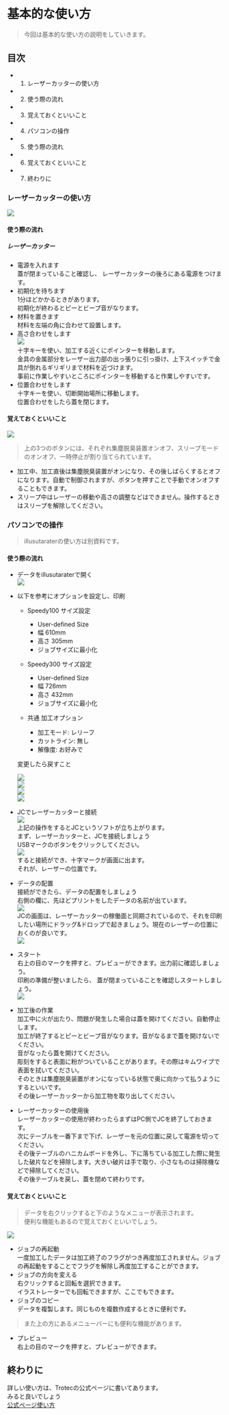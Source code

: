 # 基本的な使い方

> 今回は基本的な使い方の説明をしていきます。  

## 目次

- 1.	レーザーカッターの使い方   
- 2.	使う際の流れ  
- 3.  覚えておくといいこと  
- 4.	パソコンの操作  
- 5. 使う際の流れ
- 6. 覚えておくといいこと
- 7. 終わりに  

### レーザーカッターの使い方  
![](image/lesercutter.jpg)  

#### 使う際の流れ  

##### レーザーカッター  
- 電源を入れます  
蓋が閉まっていること確認し、 レーザーカッターの後ろにある電源をつけます。  
- 初期化を待ちます  
1分ほどかかるときがあります。  
初期化が終わるとピーとビープ音がなります。  
- 材料を置きます  
材料を左端の角に合わせて設置します。
- 高さ合わせをします  
![](image/kanagu.jpg)  
十字キーを使い、加工する近くにポインターを移動します。  
金具の金属部分をレーザー出力部の出っ張りに引っ掛け、上下スイッチで金具が倒れるギリギリまで材料を近づけます。  
事前に作業しやすいところにポインターを移動すると作業しやすいです。  
- 位置合わせをします  
十字キーを使い、切断開始場所に移動します。  
位置合わせをしたら蓋を閉じます。  
#### 覚えておくといいこと  
![](image/button.jpg)  
> 上の3つのボタンには、それぞれ集塵脱臭装置オンオフ、スリープモードのオンオフ、一時停止が割り当てられています。
- 加工中、加工直後は集塵脱臭装置がオンになり、その後しばらくするとオフになります。自動で制御されますが、ボタンを押すことで手動でオンオフすることもできます。
- スリープ中はレーザーの移動や高さの調整などはできません。操作するときはスリープを解除してください。

### パソコンでの操作  
> illusutaraterの使い方は別資料です。  

#### 使う際の流れ  
- データをillusutaraterで開く  
    ![](image/mdf-1.jpg)  
- 以下を参考にオプションを設定し、印刷  

    - Speedy100 サイズ設定
        - User-defined Size
        - 幅 610mm
        - 高さ 305mm
        - ジョブサイズに最小化
    - Speedy300 サイズ設定
        - User-defined Size
        - 幅 726mm
        - 高さ 432mm
        - ジョブサイズに最小化

    - 共通 加工オプション
        - 加工モード: レリーフ
        - カットライン: 無し
        - 解像度: お好みで   

    変更したら戻すこと

    ![](image/mdf-7.jpg)  
    ![](image/mdf-8.jpg)  
    ![](image/mdf-9.jpg)  
    ![](image/printsetting.png)  

- JCでレーザーカッターと接続  
    ![](image/mdf-2.jpg)  
    上記の操作をするとJCというソフトが立ち上がります。  
    まず、レーザーカッターと、JCを接続しましょう  
    USBマークのボタンをクリックしてください。  
    ![](image/mdf-6.jpg)   
    すると接続ができ、十字マークが画面に出ます。  
    それが、レーザーの位置です。  

- データの配置  
    接続ができたら、データの配置をしましょう  
    右側の欄に、先ほどプリントをしたデータの名前が出ています。  
    ![](image/mdf-4.jpg)  
    JCの画面は、レーザーカッターの稼働面と同期されているので、それを印刷したい場所にドラッグ&ドロップで起きましょう。現在のレーザーの位置におくのが良いです。  
    ![](image/mdf-5.jpg)  

- スタート  
    右上の目のマークを押すと、プレビューができます。出力前に確認しましょう。  
    印刷の準備が整いましたら、 蓋が閉まっていることを確認しスタートしましょう。  
    ![](image/mdf-15.jpg)  

- 加工後の作業  
    加工中に火が出たり、問題が発生した場合は蓋を開けてください。自動停止します。  
    加工が終了するとピーとビープ音がなります。音がなるまで蓋を開けないでください。  
    音がなったら蓋を開けてください。  
    彫刻をすると表面に粉がついていることがあります。その際はキムワイプで表面を拭いてください。  
    そのときは集塵脱臭装置がオンになっている状態で奥に向かって払うようにするといいです。  
    その後レーザーカッターから加工物を取り出してください。  

- レーザーカッターの使用後  
    レーザーカッターの使用が終わったらまずはPC側でJCを終了しておきます。  
    次にテーブルを一番下まで下げ、レーザーを元の位置に戻して電源を切ってください。  
    その後テーブルのハニカムボードを外し、下に落ちている加工した際に発生した破片などを掃除します。大きい破片は手で取り、小さなものは掃除機などで掃除してください。  
    その後テーブルを戻し、蓋を閉めて終わりです。

#### 覚えておくといいこと  
> データを右クリックすると下のようなメニューが表示されます。  
> 便利な機能もあるので覚えておくといいでしょう。

![](image/rightclickmenu.png)

- ジョブの再起動  
    一度加工したデータは加工終了のフラグがつき再度加工されません。ジョブの再起動をすることでフラグを解除し再度加工することができます。
- ジョブの方向を変える  
    右クリックすると回転を選択できます。  
    イラストレーターでも回転できますが、ここでもできます。  
- ジョブのコピー  
    データを複製します。同じものを複数作成するときに便利です。

> また上の方にあるメニューバーにも便利な機能があります。
- プレビュー  
    右上の目のマークを押すと、プレビューができます。  

## 終わりに
詳しい使い方は、Trotecの公式ページに書いてあります。   
みると良いでしょう   
[公式ページ使い方](https://www.troteclaser.com/ja/knowledge/tips-for-laser-users/laser-from-adobe-illustrator/)  
